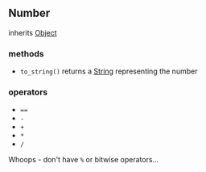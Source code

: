 ## Number
inherits [Object](object.md)

### methods
- `to_string()` returns a [String](string.md) representing the number

### operators
- `==`
- `-`
- `+`
- `*`
- `/`

Whoops - don't have `%` or bitwise operators...